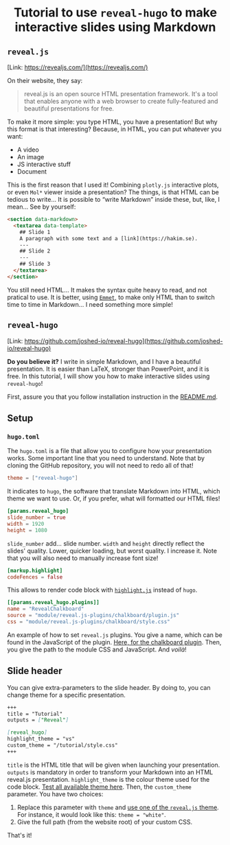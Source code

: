 <div align="center">

# Tutorial to use `reveal-hugo` to make interactive slides using Markdown

</div>

## `reveal.js`

[Link: https://revealjs.com/](https://revealjs.com/)

On their website, they say:

> reveal.js is an open source HTML presentation framework. It's a tool that enables
> anyone with a web browser to create fully-featured and beautiful presentations for
> free.

To make it more simple: you type HTML, you have a presentation! But why this format
is that interesting? Because, in HTML, you can put whatever you want:

- A video
- An image
- JS interactive stuff
- Document

This is the first reason that I used it! Combining `plotly.js` interactive plots,
or even `Mol*` viewer inside a presentation? The things, is that HTML can be
tedious to write… It is possible to “write Markdown” inside these, but, like,
I mean… See by yourself:

```html
<section data-markdown>
  <textarea data-template>
    ## Slide 1
    A paragraph with some text and a [link](https://hakim.se).
    ---
    ## Slide 2
    ---
    ## Slide 3
  </textarea>
</section>
```

You still need HTML… It makes the syntax quite heavy to read, and not pratical to
use. It is better, using [`Emmet`](https://docs.emmet.io/), to make only HTML than
to switch time to time in Markdown… I need something more simple!

## `reveal-hugo`

[Link: https://github.com/joshed-io/reveal-hugo](https://github.com/joshed-io/reveal-hugo)

**Do you believe it?** I write in simple Markdown, and I have a beautiful presentation.
It is easier than LaTeX, stronger than PowerPoint, and it is free. In this tutorial,
I will show you how to make interactive slides using `reveal-hugo`!

First, assure you that you follow installation instruction in the [README.md](https://github.com/joshed-io/reveal-hugo).

## Setup

### `hugo.toml`

The `hugo.toml` is a file that allow you to configure how your presentation works.
Some important line that you need to understand. Note that by cloning the GitHub
repository, you will not need to redo all of that!

```toml
theme = ["reveal-hugo"]
```

It indicates to `hugo`, the software that translate Markdown into HTML, which theme
we want to use. Or, if you prefer, what will formatted our HTML files!

```toml
[params.reveal_hugo]
slide_number = true
width = 1920
height = 1080
```

`slide_number` add… slide number. `width` and `height` directly reflect the slides'
quality. Lower, quicker loading, but worst quality. I increase it. Note that you
will also need to manually increase font size!

```toml
[markup.highlight]
codeFences = false
```

This allows to render code block with [`highlight.js`](https://highlightjs.org/)
instead of `hugo`.

```toml
[[params.reveal_hugo.plugins]]
name = "RevealChalkboard"
source = "module/reveal.js-plugins/chalkboard/plugin.js"
css = "module/reveal.js-plugins/chalkboard/style.css"
```

An example of how to set `reveal.js` plugins. You give a name, which can be found
in the JavaScript of the plugin. [Here, for the chalkboard plugin](https://github.com/rajgoel/reveal.js-plugins/blob/master/chalkboard/plugin.js#L19).
Then, you give the path to the module CSS and JavaScript. And _voilà_!

## Slide header

You can give extra-parameters to the slide header. By doing to, you can change theme
for a specific presentation.

```md
+++
title = "Tutorial"
outputs = ["Reveal"]

[reveal_hugo]
highlight_theme = "vs"
custom_theme = "/tutorial/style.css"
+++
```

`title` is the HTML title that will be given when launching your presentation.
`outputs` is mandatory in order to transform your Markdown into an HTML reveal.js
presentation. `highlight_theme` is the colour theme used for the code block.
[Test all available theme here](https://highlightjs.org/demo). Then, the `custom_theme`
parameter. You have two choices:

1. Replace this parameter with `theme` and [use one of the `reveal.js` theme](https://revealjs.com/themes/).
For instance, it would look like this: `theme = "white"`.
2. Give the full path (from the website root) of your custom CSS.

That's it!

